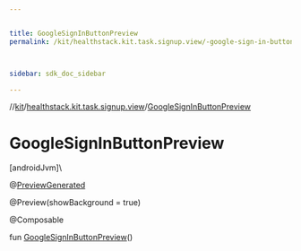 ```yaml
---


title: GoogleSignInButtonPreview
permalink: /kit/healthstack.kit.task.signup.view/-google-sign-in-button-preview.html



sidebar: sdk_doc_sidebar

---
```



//[kit](/kit.html)/[healthstack.kit.task.signup.view](index.html)/[GoogleSignInButtonPreview](-google-sign-in-button-preview.html)



# GoogleSignInButtonPreview



[androidJvm]\




@[PreviewGenerated](../healthstack.kit.annotation/-preview-generated/index.html)



@Preview(showBackground = true)



@Composable



fun [GoogleSignInButtonPreview](-google-sign-in-button-preview.html)()






